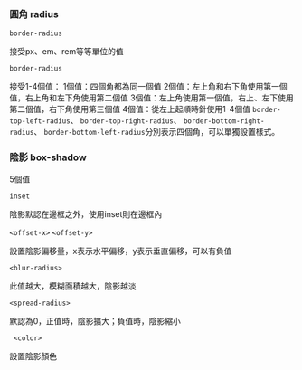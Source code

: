 ### 圓角 radius

`border-radius`

接受px、em、rem等等單位的值



`border-radius`

接受1-4個值：
1個值：四個角都為同一個值
2個值：左上角和右下角使用第一個值，右上角和左下角使用第二個值
3個值：左上角使用第一個值，右上、左下使用第二個值，右下角使用第三個值
4個值：從左上起順時針使用1-4個值
`border-top-left-radius`、 `border-top-right-radius`、 `border-bottom-right-radius`、 `border-bottom-left-radius`分別表示四個角，可以單獨設置樣式。



### 陰影 box-shadow

5個值

 `inset`


陰影默認在邊框之外，使用inset則在邊框內

 

`<offset-x>` `<offset-y>`


設置陰影偏移量，x表示水平偏移，y表示垂直偏移，可以有負值

 

`<blur-radius>`


此值越大，模糊面積越大，陰影越淡

 

`<spread-radius>`


默認為0，正值時，陰影擴大；負值時，陰影縮小

 


 ` <color>`


設置陰影顏色